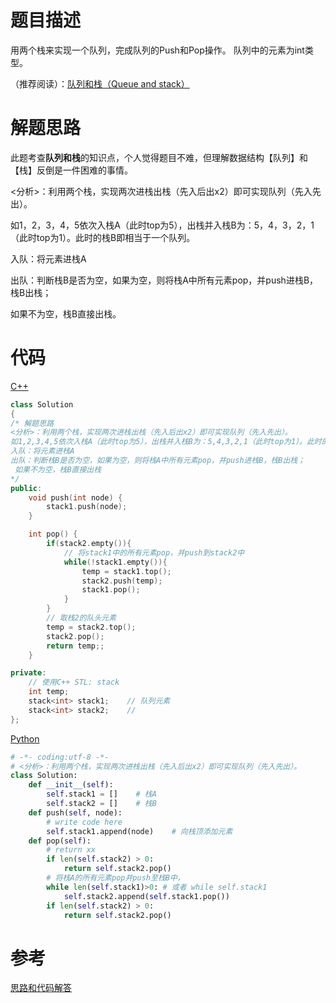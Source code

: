 # 题目描述

用两个栈来实现一个队列，完成队列的Push和Pop操作。 队列中的元素为int类型。

（推荐阅读）：[队列和栈（Queue and stack）](QueueStack.md)

# 解题思路

此题考查**队列和栈**的知识点，个人觉得题目不难，但理解数据结构【队列】和【栈】反倒是一件困难的事情。

<分析>：利用两个栈，实现两次进栈出栈（先入后出x2）即可实现队列（先入先出）。

如1，2，3，4，5依次入栈A（此时top为5），出栈并入栈B为：5，4，3，2，1（此时top为1）。此时的栈B即相当于一个队列。

入队：将元素进栈A

出队：判断栈B是否为空，如果为空，则将栈A中所有元素pop，并push进栈B，栈B出栈；

如果不为空，栈B直接出栈。



# 代码

[C++](QueueWithTwoStacks.cpp)

```c++
class Solution
{
/* 解题思路
<分析>：利用两个栈，实现两次进栈出栈（先入后出x2）即可实现队列（先入先出）。
如1,2,3,4,5依次入栈A（此时top为5），出栈并入栈B为：5,4,3,2,1（此时top为1）。此时的栈B即相当于一个队列。
入队：将元素进栈A
出队：判断栈B是否为空，如果为空，则将栈A中所有元素pop，并push进栈B，栈B出栈；
 如果不为空，栈B直接出栈
*/
public:
    void push(int node) {
        stack1.push(node);
    }

    int pop() {
        if(stack2.empty()){
            // 将stack1中的所有元素pop，并push到stack2中
            while(!stack1.empty()){
                temp = stack1.top();
                stack2.push(temp);
                stack1.pop();
            }
        }
        // 取栈2的队头元素
        temp = stack2.top();
        stack2.pop();
        return temp;;
    }

private:
    // 使用C++ STL: stack
    int temp;
    stack<int> stack1;    // 队列元素
    stack<int> stack2;    // 
};
```

[Python](QueueWithTwoStacks.py)

```python
# -*- coding:utf-8 -*-
# <分析>：利用两个栈，实现两次进栈出栈（先入后出x2）即可实现队列（先入先出）。
class Solution:
    def __init__(self):
        self.stack1 = []    # 栈A
        self.stack2 = []    # 栈B
    def push(self, node):
        # write code here
        self.stack1.append(node)    # 向栈顶添加元素
    def pop(self):
        # return xx
        if len(self.stack2) > 0:
            return self.stack2.pop()
        # 将栈A的所有元素pop并push至栈B中，
        while len(self.stack1)>0: # 或者 while self.stack1
            self.stack2.append(self.stack1.pop())
        if len(self.stack2) > 0:
            return self.stack2.pop()
```

# 参考

[思路和代码解答](https://www.nowcoder.com/questionTerminal/54275ddae22f475981afa2244dd448c6)

